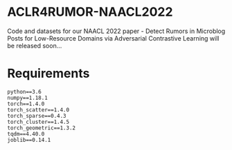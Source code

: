 # ACLR4RUMOR-NAACL2022

Code and datasets for our NAACL 2022 paper - Detect Rumors in Microblog Posts for Low-Resource Domains via Adversarial Contrastive Learning
will be released soon...

# Requirements
```
python==3.6  
numpy==1.18.1  
torch==1.4.0  
torch_scatter==1.4.0  
torch_sparse==0.4.3  
torch_cluster==1.4.5  
torch_geometric==1.3.2  
tqdm==4.40.0  
joblib==0.14.1
```
